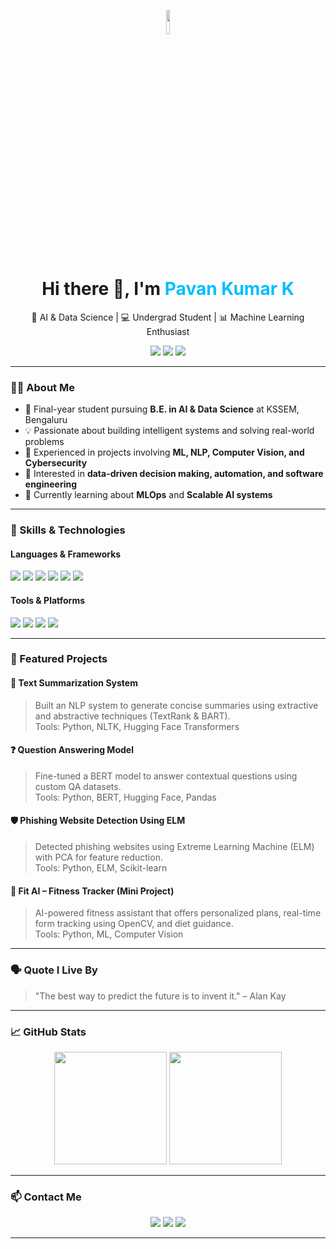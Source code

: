 
<p align="center">
  <img src="https://user-images.githubusercontent.com/74038190/216649426-0c2ee152-84d8-4707-85c4-27a378d2f78a.gif" width="10%" />
</p>

<h1 align="center">Hi there 👋, I'm <span style="color:#00bfff">Pavan Kumar K</span></h1>

<p align="center">
  🧠 AI & Data Science | 💻 Undergrad Student | 📊 Machine Learning Enthusiast  
</p>

<p align="center">
  <a href="https://www.linkedin.com/in/pavan-kumar-k-2302b6259/"><img src="https://img.shields.io/badge/LinkedIn-blue?style=for-the-badge&logo=linkedin" /></a>
  <a href="mailto:pavanradhika1982@gmail.com"><img src="https://img.shields.io/badge/Gmail-D14836?style=for-the-badge&logo=gmail&logoColor=white" /></a>
  <a href="https://github.com/pvnkmr205"><img src="https://img.shields.io/badge/GitHub-181717?style=for-the-badge&logo=github&logoColor=white" /></a>
</p>

---

### 🧑‍🎓 About Me

- 🏫 Final-year student pursuing **B.E. in AI & Data Science** at KSSEM, Bengaluru  
- 💡 Passionate about building intelligent systems and solving real-world problems  
- 🤖 Experienced in projects involving **ML, NLP, Computer Vision, and Cybersecurity**  
- 📌 Interested in **data-driven decision making, automation, and software engineering**  
- 🌱 Currently learning about **MLOps** and **Scalable AI systems**

---

### 🧠 Skills & Technologies

#### Languages & Frameworks
<p>
  <img src="https://img.shields.io/badge/Python-306998?style=for-the-badge&logo=python&logoColor=white"/>
  <img src="https://img.shields.io/badge/Java-ED8B00?style=for-the-badge&logo=java&logoColor=white"/>
  <img src="https://img.shields.io/badge/SQL-003B57?style=for-the-badge&logo=postgresql&logoColor=white"/>
  <img src="https://img.shields.io/badge/Flask-000000?style=for-the-badge&logo=flask&logoColor=white"/>
  <img src="https://img.shields.io/badge/TensorFlow-FF6F00?style=for-the-badge&logo=tensorflow&logoColor=white"/>
  <img src="https://img.shields.io/badge/Scikit--learn-F7931E?style=for-the-badge&logo=scikitlearn&logoColor=white"/>
</p>

#### Tools & Platforms
<p>
  <img src="https://img.shields.io/badge/VS Code-007ACC?style=for-the-badge&logo=visualstudiocode&logoColor=white"/>
  <img src="https://img.shields.io/badge/Git-F05032?style=for-the-badge&logo=git&logoColor=white"/>
  <img src="https://img.shields.io/badge/Jupyter-F37626?style=for-the-badge&logo=jupyter&logoColor=white"/>
  <img src="https://img.shields.io/badge/Apache Hadoop-66CCFF?style=for-the-badge&logo=apachehadoop&logoColor=black"/>
</p>

---

### 🚀 Featured Projects

#### 📝 Text Summarization System
> Built an NLP system to generate concise summaries using extractive and abstractive techniques (TextRank & BART).  
> Tools: Python, NLTK, Hugging Face Transformers

#### ❓ Question Answering Model
> Fine-tuned a BERT model to answer contextual questions using custom QA datasets.  
> Tools: Python, BERT, Hugging Face, Pandas

#### 🛡️ Phishing Website Detection Using ELM
> Detected phishing websites using Extreme Learning Machine (ELM) with PCA for feature reduction.  
> Tools: Python, ELM, Scikit-learn

#### 💪 Fit AI – Fitness Tracker (Mini Project)
> AI-powered fitness assistant that offers personalized plans, real-time form tracking using OpenCV, and diet guidance.  
> Tools: Python, ML, Computer Vision

---

### 🗣️ Quote I Live By

> "The best way to predict the future is to invent it." – Alan Kay

---

### 📈 GitHub Stats

<p align="center">
  <img src="https://github-readme-stats.vercel.app/api?username=pvnkmr205&show_icons=true&theme=tokyonight" height="180"/>
  <img src="https://github-readme-stats.vercel.app/api/top-langs/?username=pvnkmr205&layout=compact&theme=tokyonight" height="180"/>
</p>

---

### 📫 Contact Me

<p align="center">
  <a href="mailto:pavanradhika1982@gmail.com"><img src="https://img.icons8.com/color/48/000000/gmail.png"/></a>
  <a href="https://www.linkedin.com/in/pavan-kumar-k-2302b6259/"><img src="https://img.icons8.com/color/48/000000/linkedin.png"/></a>
  <a href="https://github.com/pvnkmr205"><img src="https://img.icons8.com/material-outlined/48/000000/github.png"/></a>
</p>

---
